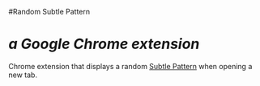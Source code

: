 #Random Subtle Pattern

*a Google Chrome extension*
=====================

Chrome extension that displays a random [Subtle Pattern](http://subtlepatterns.com) when opening a new tab.
